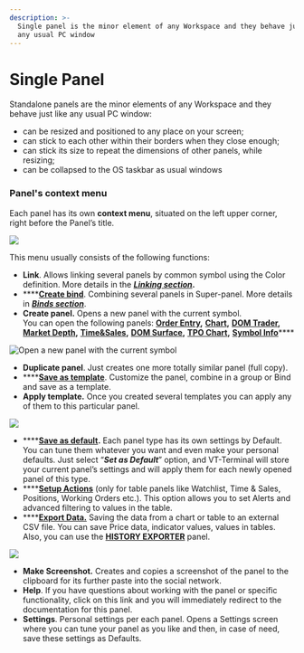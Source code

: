 ```yaml
---
description: >-
  Single panel is the minor element of any Workspace and they behave just like
  any usual PC window
---
```


# Single Panel

Standalone panels are the minor elements of any Workspace and they behave just like any usual PC window:

* can be resized and positioned to any place on your screen;
* can stick to each other within their borders when they close enough;
* can stick its size to repeat the dimensions of other panels, while resizing;
* can be collapsed to the OS taskbar as usual windows

### Panel's context menu

Each panel has its own **context menu**, situated on the left upper corner, right before the Panel’s title.

![](<../.gitbook/assets/image (141).png>)

This menu usually consists of the following functions:

* **Link**. Allows linking several panels by common symbol using the Color definition. More details in the [_**Linking section**_](link-panels.md)**.**
* ****[**Create bind**](binds.md). Combining several panels in Super-panel. More details in [_**Binds section**_](binds.md).
* **Create panel.** Opens a new panel with the current symbol. \
  You can open the following panels: [**Order Entry**](../trading-panels/order-entry/)**,** [**Chart**](../analytics-panels/chart/)**,** [**DOM Trader**](../trading-panels/dom-trader/)**,** [**Market Depth**](../trading-panels/market-depth.md)**,** [**Time\&Sales**](../analytics-panels/time-and-sales.md)**,** [**DOM Surface**](../analytics-panels/dom-surface.md)**,** [**TPO Chart**](../analytics-panels/tpo-chart.md)**,** [**Symbol Info**](../informational-panels/symbol-info.md)****

![Open a new panel with the current symbol](<../.gitbook/assets/image (133).png>)

* **Duplicate panel**. Just creates one more totally similar panel (full copy).
* ****[**Save as template**](templates.md). Customize the panel, combine in a group or Bind and save as a template.
* **Apply template.** Once you created several templates you can apply any of them to this particular panel.

![](../.gitbook/assets/templates.gif)

* ****[**Save as default**](set-as-default.md)**.** Each panel type has its own settings by Default. You can tune them whatever you want and even make your personal defaults. Just select “_**Set as Default**_” option, and VT-Terminal will store your current panel’s settings and will apply them for each newly opened panel of this type.
* ****[**Setup Actions**](setup-actions-and-advanced-filters.md) (only for table panels like Watchlist, Time & Sales, Positions, Working Orders etc.). This option allows you to set Alerts and advanced filtering to values in the table.
* ****[**Export Data.**](../miscellaneous-panels/history-exporter.md#how-to-export-historical-data-via-other-panels) Saving the data from a chart or table to an external CSV file. You can save Price data, indicator values, values in tables. Also, you can use the [**HISTORY EXPORTER**](../miscellaneous-panels/history-exporter.md) panel.

![](<../.gitbook/assets/image (207).png>)

* **Make Screenshot.** Creates and copies a screenshot of the panel to the clipboard for its further paste into the social network.
* **Help**. If you have questions about working with the panel or specific functionality, click on this link and you will immediately redirect to the documentation for this panel.
* **Settings**. Personal settings per each panel. Opens a Settings screen where you can tune your panel as you like and then, in case of need, save these settings as Defaults.

